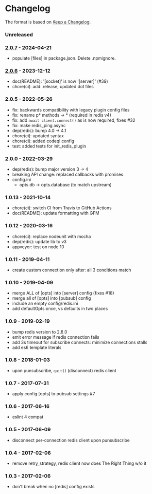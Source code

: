 # Changelog

The format is based on [Keep a Changelog](https://keepachangelog.com/).

### Unreleased

### [2.0.7] - 2024-04-21

- populate [files] in package.json. Delete .npmignore.

### [2.0.6] - 2023-12-12

- doc(README): '[socket]' is now '[server]' (#39)
- chore(ci): add .release, updated dot files

### 2.0.5 - 2022-05-26

- fix: backwards compatibility with legacy plugin config files
- fix: rename p\* methods -> \* (required in redis v4)
- fix: add `await client.connect()` as is now required, fixes #32
- fix: make redis_ping async
- dep(redis): bump 4.0 -> 4.1
- chore(ci): updated syntax
- chore(ci): added codeql config
- test: added tests for init_redis_plugin

### 2.0.0 - 2022-03-29

- dep(redis): bump major version 3 -> 4
- breaking API change: replaced callbacks with promises
- config.ini
  - opts.db -> opts.database (to match upstream)

### 1.0.13 - 2021-10-14

- chore(ci): switch CI from Travis to GitHub Actions
- doc(README): update formatting with GFM

### 1.0.12 - 2020-03-16

- chore(ci): replace nodeunit with mocha
- dep(redis): update lib to v3
- appveyor: test on node 10

### 1.0.11 - 2019-04-11

- create custom connection only after: all 3 conditions match

### 1.0.10 - 2019-04-09

- merge ALL of [opts] into [server] config (fixes #18)
- merge all of [opts] into [pubsub] config
- include an empty config/redis.ini
- add defaultOpts once, vs defaults in two places

### 1.0.9 - 2019-02-19

- bump redis version to 2.8.0
- emit error message if redis connection fails
- add 3s timeout for subscribe connects: minimize connections stalls
- add es6 template literals

### 1.0.8 - 2018-01-03

- upon punsubscribe, `quit()` (disconnect) redis client

### 1.0.7 - 2017-07-31

- apply config [opts] to pubsub settings #7

### 1.0.6 - 2017-06-16

- eslint 4 compat

### 1.0.5 - 2017-06-09

- disconnect per-connection redis client upon punsubscribe

### 1.0.4 - 2017-02-06

- remove retry_strategy, redis client now does The Right Thing w/o it

### 1.0.3 - 2017-02-06

- don't break when no [redis] config exists

[1.0.13]: https://github.com/haraka/haraka-plugin-redis/releases/tag/1.0.13
[2.0.0]: https://github.com/haraka/haraka-plugin-redis/releases/tag/2.0.0
[2.0.1]: https://github.com/haraka/haraka-plugin-redis/releases/tag/2.0.1
[2.0.2]: https://github.com/haraka/haraka-plugin-redis/releases/tag/2.0.2
[2.0.3]: https://github.com/haraka/haraka-plugin-redis/releases/tag/2.0.3
[2.0.4]: https://github.com/haraka/haraka-plugin-redis/releases/tag/2.0.4
[2.0.5]: https://github.com/haraka/haraka-plugin-redis/releases/tag/2.0.5
[2.0.6]: https://github.com/haraka/haraka-plugin-redis/releases/tag/v2.0.6
[2.0.7]: https://github.com/haraka/haraka-plugin-redis/releases/tag/2.0.7
